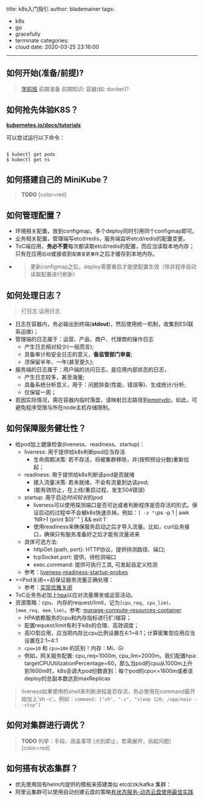title: k8s入门指引
author: blademainer
tags:
  - k8s
  - go
  - gracefully
  - terminate
categories:
  - cloud
date: 2020-03-25 23:16:00
---

## 如何开始(准备/前提)?

> [<i class="fa fa-external-link fa-lg"></i> 学前班][lnk-kube-basic] 
> 前期准备
> 前期知识: 容器(如: docker)?


## 如何抢先体验K8S？

[<i class="fa fa-external-link fa-lg"></i> **kubernetes.io/docs/tutorials**][lnk-kube-online]

可以尝试运行以下命令：

```shell

$ kubectl get pods
$ kubectl get ns

```

## 如何搭建自己的 MiniKube？

> **TODO**
> [color=red]

## 如何管理配置？
- 环境相关配置，放到configmap。多个deploy同时引用同个configmap即可。
- 业务相关配置，管理端写etcd/redis，服务端监听etcd/redis的配置变更。
- ToC端应用，**务必不要**每次都读取etcd/redis的配置，而应当读取本地内存；只有在应用`启动`或接收到`配置变更事件`之后才缓存到本地内存。
- > 更新configmap之后，deploy需要重启才能使配置生效（除非程序自动读取配置进行刷新）

## 如何处理日志？
> 打日志
> 运用日志

- 日志在容器内，务必输出到终端(**stdout**)，然后使用统一机制，收集到ES(联系运维)；
- 管理端的日志属于：运营、产品、商户、代理商的操作日志
    - 产生日志相对较少(一般而言);
    - 具备审计和安全日志的意义，**备监管部门审查**;
    - 须保留半年、一年(甚至更久);
- 服务端的日志属于：用户端的访问日志，是应用内部状态的日志，
    - 产生日志较多，甚至海量;
    - 具备系统分析意义，用于：问题排查(性能、错误等)、生成统计/分析;
    - 仅保留一周；
- 若因实际情况，需在容器内临时落盘，请映射日志路径到[emptydir][lnk-emptydir]。如此，可避免程序受限与所在node主机存储限制。

## 如何保障服务健壮性？
- 给pod加上健康检查(liveness、readiness、startup)：
  - liveness: 用于提供给k8s判断pod应当存活
    - 生命周期决策: 若不存活，将被集群移除，并(按照预设分数)重新拉起；
  - readiness: 用于提供给k8s判断该pod是否就绪
    - 接入流量决策: 若未就绪，不会有流量到达该pod;
    - (能有效防止，在上线/重启过程，发生504错误)
  - startup: 用于启动*时间较长*的pod
    - liveness可以使用探测端口是否可达或者判断程序是否存活的形式。保证启动的过程中不会被k8s快速杀掉。例如：`[ -z "\`ps -p 1 | awk 'NR>1 {print $0}'\`" ] && exit 1`
    - 使用readiness来确保服务启动之后才导入流量。比如，curl业务接口，确保只有服务准备好之后才能有流量进来
  - 具体可选方法:
    - httpGet.{path, port}: HTTP协议，提供待测路径、端口;
    - tcpSocket.port: 提供，待检测端口
    - exec.command: 提供可执行工具, 可发起自定义检测
  - 参考：[liveness-readiness-startup-probes][lnk-liveness]
- ==Pod关闭==前保证服务流量正确处理：
  - 参考：[实现优雅关闭][lnk-shutdown-gracefully] <i class="fa fa-arrow-left fa-lg"></i>
- ToC业务务必加上[hpa][lnk-hpa]以应对流量爆发或运营活动。
- 资源策略：cpu、内存的request/limit，记为`[cpu_req, cpu_lim)`、`[mem_req, mem_lim)`。参考: [manage-compute-resources-container][lnk-resource-quota]
    - HPA依赖服务的cpu和内存指标进行扩/缩容；
    - 配置request/limit有利于k8s的合理、高效调度；
    - 高IO型应用，应当把内存比cpu比例设置在4:1\~8:1；计算密集型应用应当设置在2:1\~4:1
    - `cpu=10` 和 `cpu=10m` 的区别！内存：Mi、Gi
    - 例如，网关服务配置: cpu_req=1000m, cpu_lim=2000m。我们配置hpa: targetCPUUtilizationPercentage=60，那么当pod的cpu从1000m上升到1600m时，k8s会调大pod份数直到：每个pod的cpu<=1600m或者该deploy的总副本数达到maxReplicas

> liveness如果使用的shell来判断进程是否存活，务必使用在command最开始加上'sh -c'。例如：`command: ["sh", "-c", "sleep 120; /app/main --stop"]`

## 如何对集群进行调优？
> **TODO**
> 列举：手段、涵盖事项
> (点到即止，若需展开，另起问题)
> [color=red]

## 如何搭有状态集群？
- 优先使用现有helm内提供的模板来搭建类似 etcd/zk/kafka 集群：
- 阿里云集群可以使用自动创建云盘的策略[有状态服务-动态云盘使用最佳实践][lnk-aliyun-disk]

[lnk-shutdown-gracefully]: gracefully-terminate "优雅关闭"
[lnk-liveness]: https://kubernetes.io/docs/tasks/configure-pod-container/configure-liveness-readiness-startup-probes/ "liveness-readiness-startup-probes"
[lnk-hpa]: https://kubernetes.io/docs/tasks/run-application/horizontal-pod-autoscale/ "hpa"
[lnk-resource-quota]: https://kubernetes.io/zh/docs/concepts/configuration/manage-compute-resources-container/ "resource-quota"
[lnk-affinity]: https://kubernetes.io/docs/concepts/configuration/assign-pod-node/#an-example-of-a-pod-that-uses-pod-affinity "affinity"
[lnk-emptydir]: https://kubernetes.io/zh/docs/concepts/storage/volumes/#emptydir "emptydir"
[lnk-kube-basic]: https://kubernetes.io/docs/tutorials/kubernetes-basics/ "基础知识"
[lnk-kube-online]: https://kubernetes.io/docs/tutorials/kubernetes-basics/create-cluster/cluster-interactive/ "K8S在线互动"

[lnk-aliyun-disk]: https://help.aliyun.com/document_detail/100457.html